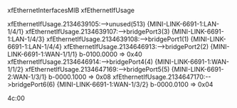 xfEthernetInterfacesMIB
xfEthernetIfUsage

xfEthernetIfUsage.2134639105:-->unused(513)         {MINI-LINK-6691-1:LAN-1/4/1}
xfEthernetIfUsage.2134639107:-->bridgePort3(3)      {MINI-LINK-6691-1:LAN-1/4/3}
xfEthernetIfUsage.2134639108:-->bridgePort1(1)      {MINI-LINK-6691-1:LAN-1/4/4}
xfEthernetIfUsage.2134646913:-->bridgePort2(2)      {MINI-LINK-6691-1:WAN-1/1/1}    b-0100.0000   => 0x40
xfEthernetIfUsage.2134646914:-->bridgePort4(4)      {MINI-LINK-6691-1:WAN-1/1/2}
xfEthernetIfUsage.2134647169:-->bridgePort5(5)      {MINI-LINK-6691-2:WAN-1/3/1}    b-0000.1000   => 0x08
xfEthernetIfUsage.2134647170:-->bridgePort6(6)      {MINI-LINK-6691-1:WAN-1/3/2}    b-0000.0100   => 0x04


4c:00